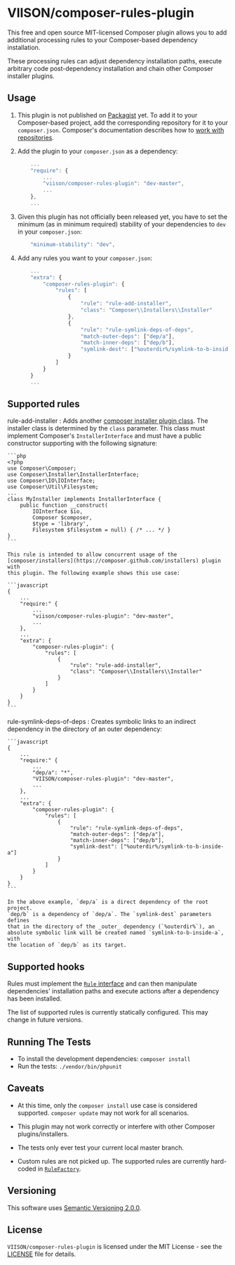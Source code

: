 VIISON/composer-rules-plugin
============================

This free and open source MIT-licensed Composer plugin allows you to add
additional processing rules to your Composer-based dependency installation.

These processing rules can adjust dependency installation paths, execute
arbitrary code post-dependency installation and chain other Composer installer
plugins.

Usage
-----

1. This plugin is not published on [Packagist](https://packagist.org/) yet. To
   add it to your Composer-based project, add the corresponding repository for
   it to your `composer.json`. Composer's documentation describes how to [work
   with repositories](https://getcomposer.org/doc/05-repositories.md#vcs).

2. Add the plugin to your `composer.json` as a dependency:

    ```javascript
        ...
        "require": {
            ...
            "viison/composer-rules-plugin": "dev-master",
            ...
        },
        ...
    ```

3. Given this plugin has not officially been released yet, you have to set the
   minimum (as in minimum required) stability of your dependencies to `dev`
   in your `composer.json`:

    ```javascript
        "minimum-stability": "dev",
    ```

4. Add any rules you want to your `composer.json`:

    ```javascript
        ...
        "extra": {
            "composer-rules-plugin": {
                "rules": [
                    {
                        "rule": "rule-add-installer",
                        "class": "Composer\\Installers\\Installer"
                    },
                    {
                        "rule": "rule-symlink-deps-of-deps",
                        "match-outer-deps": ["dep/a"],
                        "match-inner-deps": ["dep/b"],
                        "symlink-dest": ["%outerdir%/symlink-to-b-inside-a"]
                    }
                ]
            }
        }
        ...
    ```

Supported rules
---------------

rule-add-installer
:   Adds another [composer installer plugin
    class](https://getcomposer.org/doc/articles/custom-installers.md).
    The installer class is determined by the `class` parameter.
    This class must implement Composer's `InstallerInterface` and must
    have a public constructor supporting with the following signature:

    ```php
    <?php
    use Composer\Composer;
    use Composer\Installer\InstallerInterface;
    use Composer\IO\IOInterface;
    use Composer\Util\Filesystem;
    ...
    class MyInstaller implements InstallerInterface {
        public function __construct(
            IOInterface $io,
            Composer $composer,
            $type = 'library',
            Filesystem $filesystem = null) { /* ... */ }
    }
    ```

    This rule is intended to allow concurrent usage of the
    [composer/installers](https://composer.github.com/installers) plugin with
    this plugin. The following example shows this use case:

    ```javascript
    {
        ...
        "require:" {
            ...
            "viison/composer-rules-plugin": "dev-master",
            ...
        },
        ...
        "extra": {
            "composer-rules-plugin": {
                "rules": [
                    {
                        "rule": "rule-add-installer",
                        "class": "Composer\\Installers\\Installer"
                    }
                ]
            }
        }
    }
    ```

rule-symlink-deps-of-deps
:   Creates symbolic links to an indirect dependency in the directory of
    an outer dependency:

    ```javascript
    {
        ...
        "require:" {
            ...
            "dep/a": "*",
            "VIISON/composer-rules-plugin": "dev-master",
            ...
        },
        ...
        "extra": {
            "composer-rules-plugin": {
                "rules": [
                    {
                        "rule": "rule-symlink-deps-of-deps",
                        "match-outer-deps": ["dep/a"],
                        "match-inner-deps": ["dep/b"],
                        "symlink-dest": ["%outerdir%/symlink-to-b-inside-a"]
                    }
                ]
            }
        }
    }
    ```

    In the above example, `dep/a` is a direct dependency of the root project.
    `dep/b` is a dependency of `dep/a`. The `symlink-dest` parameters defines
    that in the directory of the _outer_ dependency (`%outerdir%`), an
    absolute symbolic link will be created named `symlink-to-b-inside-a`, with
    the location of `dep/b` as its target.

Supported hooks
---------------

Rules must implement the [`Rule`
interface](src/Viison/ComposerRulesPlugin/Rule.php) and can then
manipulate dependencies' installation paths and execute actions after a
dependency has been installed.

The list of supported rules is currently statically configured. This may
change in future versions.

Running The Tests
-----------------

* To install the development dependencies: `composer install`
* Run the tests: `./vendor/bin/phpunit`

Caveats
-------

* At this time, only the `composer install` use case is considered supported.
  `composer update` may not work for all scenarios.

* This plugin may not work correctly or interfere with other Composer
  plugins/installers.

* The tests only ever test your current local master branch.

* Custom rules are not picked up. The supported rules are currently hard-coded
  in [`RuleFactory`](src/Viison/ComposerRulesPlugin/RuleFactory.php).

Versioning
----------

This software uses [Semantic Versioning 2.0.0](http://semver.org/).

License
-------

`VIISON/composer-rules-plugin` is licensed under the MIT License - see the
[LICENSE](LICENSE) file for details.
